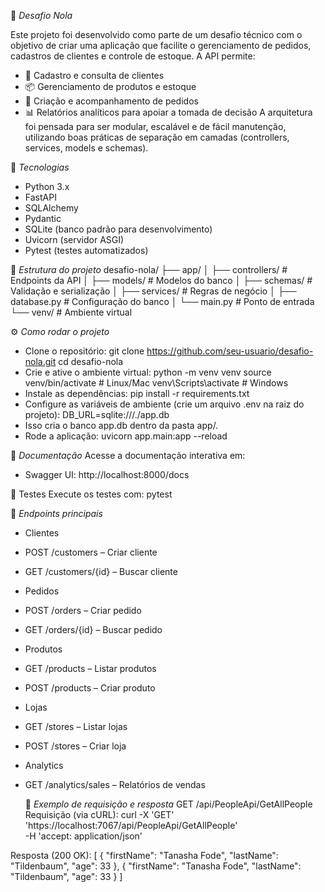 🛒 *Desafio Nola*

Este projeto foi desenvolvido como parte de um desafio técnico com o objetivo de criar uma aplicação que facilite o gerenciamento de pedidos, cadastros de clientes e controle de estoque.
A API permite:
- 📌 Cadastro e consulta de clientes
- 📦 Gerenciamento de produtos e estoque
- 🧾 Criação e acompanhamento de pedidos
- 📊 Relatórios analíticos para apoiar a tomada de decisão
A arquitetura foi pensada para ser modular, escalável e de fácil manutenção, utilizando boas práticas de separação em camadas (controllers, services, models e schemas).

🚀 *Tecnologias*
- Python 3.x
- FastAPI
- SQLAlchemy
- Pydantic
- SQLite (banco padrão para desenvolvimento)
- Uvicorn (servidor ASGI)
- Pytest (testes automatizados)
  
📂 *Estrutura do projeto*
desafio-nola/
 ├── app/
 │   ├── controllers/   # Endpoints da API
 │   ├── models/        # Modelos do banco
 │   ├── schemas/       # Validação e serialização
 │   ├── services/      # Regras de negócio
 │   ├── database.py    # Configuração do banco
 │   └── main.py        # Ponto de entrada
 └── venv/              # Ambiente virtual


⚙️ *Como rodar o projeto*
- Clone o repositório:
git clone https://github.com/seu-usuario/desafio-nola.git
cd desafio-nola
- Crie e ative o ambiente virtual:
python -m venv venv
source venv/bin/activate   # Linux/Mac
venv\Scripts\activate      # Windows
- Instale as dependências:
pip install -r requirements.txt
- Configure as variáveis de ambiente (crie um arquivo .env na raiz do projeto):
DB_URL=sqlite:///./app.db
- Isso cria o banco app.db dentro da pasta app/.
- Rode a aplicação:
uvicorn app.main:app --reload


📖 *Documentação*
Acesse a documentação interativa em:
- Swagger UI: http://localhost:8000/docs
  
🧪 Testes
Execute os testes com:
pytest


📌 *Endpoints principais*
- Clientes
- POST /customers – Criar cliente
- GET /customers/{id} – Buscar cliente
- Pedidos
- POST /orders – Criar pedido
- GET /orders/{id} – Buscar pedido
- Produtos
- GET /products – Listar produtos
- POST /products – Criar produto
- Lojas
- GET /stores – Listar lojas
- POST /stores – Criar loja
- Analytics
- GET /analytics/sales – Relatórios de vendas

  📌 *Exemplo de requisição e resposta*
GET /api/PeopleApi/GetAllPeople
Requisição (via cURL):
curl -X 'GET' \
  'https://localhost:7067/api/PeopleApi/GetAllPeople' \
  -H 'accept: application/json'


Resposta (200 OK):
[
  {
    "firstName": "Tanasha Fode",
    "lastName": "Tildenbaum",
    "age": 33
  },
  {
    "firstName": "Tanasha Fode",
    "lastName": "Tildenbaum",
    "age": 33
  }
]







